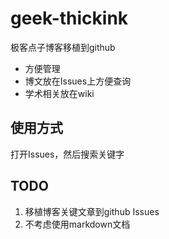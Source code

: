 # geek-thickink

极客点子博客移植到github

- 方便管理
- 博文放在Issues上方便查询
- 学术相关放在wiki

## 使用方式

打开Issues，然后搜索关键字

## TODO 
1. 移植博客关键文章到github Issues
2. 不考虑使用markdown文档
